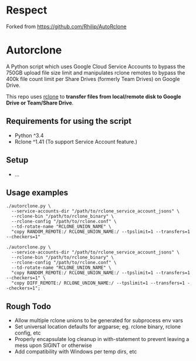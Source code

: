 # Respect
Forked from https://github.com/Rhilip/AutoRclone

# Autorclone 

A Python script which uses Google Cloud Service Accounts to bypass the 750GB upload file size limit and manipulates rclone remotes to bypass the 400k file count limit per Share Drives (formerly Team Drives) on Google Drive.

This repo uses [rclone](https://rclone.org) to **transfer files from local/remote disk to Google Drive or Team/Share Drive**.

## Requirements for using the script

* Python ^3.4
* Rclone ^1.41 (To support Service Account feature.)

## Setup
- ...

## Usage examples
```
./autorclone.py \
  --service-accounts-dir "/path/to/rclone_service_account_jsons" \
  --rclone-bin "/path/to/rclone_binary" \
  --rclone-config "/path/to/rclone.conf" \
  --td-rotate-name "RCLONE_UNION_NAME" \
  "copy RANDOM_REMOTE:/ RCLONE_UNION_NAME:/ --tpslimit=1 --transfers=1 --checkers=1"
```
```
./autorclone.py \
  --service-accounts-dir "/path/to/rclone_service_account_jsons" \
  --rclone-bin "/path/to/rclone_binary" \
  --rclone-config "/path/to/rclone.conf" \
  --td-rotate-name "RCLONE_UNION_NAME" \
  "copy RANDOM_REMOTE:/ RCLONE_UNION_NAME:/ --tpslimit=1 --transfers=1 --checkers=1" \
  "copy DIFF_REMOTE:/ RCLONE_UNION_NAME:/ --tpslimit=1 --transfers=1 --checkers=1";
```

## Rough Todo
- Allow multiple rclone unions to be generated for subprocess env vars
- Set universal location defaults for argparse; eg. rclone binary, rclone config, etc
- Properly encapsulate log cleanup in with-statement to prevent leaving a mess upon SIGINT or otherwise
- Add compatibility with Windows per temp dirs, etc
